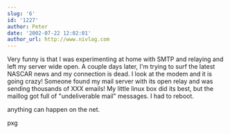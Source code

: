 ```yaml
---
slug: '6'
id: '1227'
author: Peter
date: '2002-07-22 12:02:01'
author_url: http://www.nivlag.com
---
```

Very funny is that I was experimenting at home with SMTP and relaying and left my server wide open.   A couple days later, I'm trying to surf the latest NASCAR news and my connection is dead. I look at the modem and it is going crazy!  Someone found my mail server with its open relay and was sending thousands of XXX emails!  My little linux box did its best,  but the maillog got full of "undeliverable mail" messages.  I had to reboot.

anything can happen on the net.

pxg
